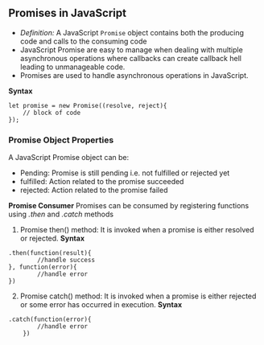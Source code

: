 ## Promises in JavaScript

- _Definition:_ A JavaScript `Promise` object contains both the producing code and calls to the consuming code
- JavaScript Promise are easy to manage when dealing with multiple asynchronous operations where callbacks can create callback hell leading to unmanageable code.
- Promises are used to handle asynchronous operations in JavaScript.

**Syntax**

```
let promise = new Promise((resolve, reject){
    // block of code
});
```

### Promise Object Properties

A JavaScript Promise object can be:

- Pending: Promise is still pending i.e. not fulfilled or rejected yet
- fulfilled: Action related to the promise succeeded
- rejected: Action related to the promise failed

**Promise Consumer** Promises can be consumed by registering functions using _.then_ and _.catch_ methods

1. Promise then() method: It is invoked when a promise is either resolved or rejected.
   **Syntax**

```
.then(function(result){
        //handle success
}, function(error){
        //handle error
})
```

2. Promise catch() method: It is invoked when a promise is either rejected or some error has occurred in execution.
   **Syntax**

```
.catch(function(error){
        //handle error
    })
```
